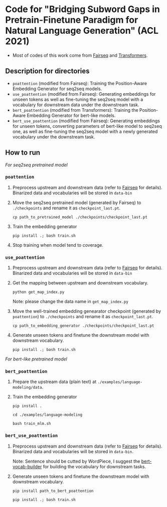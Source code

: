 # Code for "Bridging Subword Gaps in Pretrain-Finetune Paradigm for Natural Language Generation" (ACL 2021)
* Most of codes of this work come from [Fairseq](https://github.com/pytorch/fairseq) and [Transformers](https://github.com/huggingface/transformers).

## Description for directories
* `poattention` (modified from Fairseq): Training the Position-Aware Embedding Generator for seq2seq models.
* `use_poattention` (modified from Fairseq): Generating embeddings for unseen tokens as well as fine-tuning the seq2seq model with a vocabulary for downstream data under the downstream task.
* `bert_poattention` (modified from Transformers): Training the Position-Aware Embedding Generator for bert-like models.
* `bert_use_poattention` (modified from Fairseq): Generating embeddings for unseen tokens, converting parameters of bert-like model to seq2seq one, as well as fine-tuning the seq2seq model with a newly generated vocabulary under the downstream task.

## How to run
*For seq2seq pretrained model*
### `poattention`
1. Preprocess upstream and downstream data (refer to [Fairseq](https://github.com/pytorch/fairseq) for details). Binarized data and vocabularies will be stored in `data-bin`

2. Move the seq2seq pretrained model (generated by Fairseq) to `./checkpoints` and rename it as `checkpoint_last.pt`.

    `cp path_to_pretrained_model ./checkpoints/checkpoint_last.pt`

3. Train the embedding generator

    `pip install .; bash train.sh`

4. Stop training when model tend to coverage.

### `use_poattention`
1. Preprocess upstream and downstream data (refer to [Fairseq](https://github.com/pytorch/fairseq) for details). Binarized data and vocabularies will be stored in `data-bin`

2. Get the mapping between upstream and downstream vocabulary.

    `python get_map_index.py`

    Note: please change the data name in `get_map_index.py`

3. Move the well-trained embedding genearator checkpoint (generated by `poattention`) to `./checkpoints` and rename it as `checkpoint_last.pt`.

    `cp path_to_embedding_generator ./checkpoints/checkpoint_last.pt`

4. Generate unseen tokens and finetune the downstream model with downstream vocabulary.

    `pip install .; bash train.sh`

*For bert-like pretrained model*

### `bert_poattention`

1. Prepare the upstream data (plain text) at `./examples/language-modeling/data`.

2. Train the embedding generator

    `pip install .`
    
    `cd ./examples/language-modeling`

    `bash train_mlm.sh`

### `bert_use_poattention`

1. Preprocess upstream and downstream data (refer to [Fairseq](https://github.com/pytorch/fairseq) for details). Binarized data and vocabularies will be stored in `data-bin`.

    Note: Sentence should be cutted by WordPiece, I suggest the [bert-vocab-builder](https://github.com/kwonmha/bert-vocab-builder) for building the vocabulary for downstream tasks.

2. Generate unseen tokens and finetune the downstream model with downstream vocabulary.

    `pip install path_to_bert_poattention`

    `pip install .; bash train.sh`
